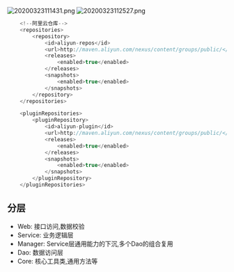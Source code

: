 ![20200323111431.png](https://repositoryimage.oss-cn-shanghai.aliyuncs.com/img/20200323111431.png)
![20200323112527.png](https://repositoryimage.oss-cn-shanghai.aliyuncs.com/img/20200323112527.png)

```java
    <!--阿里云仓库-->
    <repositories>
        <repository>
            <id>aliyun-repos</id>
            <url>http://maven.aliyun.com/nexus/content/groups/public/</url>
            <releases>
                <enabled>true</enabled>
            </releases>
            <snapshots>
                <enabled>true</enabled>
            </snapshots>
        </repository>
    </repositories>

    <pluginRepositories>
        <pluginRepository>
            <id>aliyun-plugin</id>
            <url>http://maven.aliyun.com/nexus/content/groups/public/</url>
            <releases>
                <enabled>true</enabled>
            </releases>
            <snapshots>
                <enabled>true</enabled>
            </snapshots>
        </pluginRepository>
    </pluginRepositories>
```

## 分层
- Web: 接口访问,数据校验
- Service: 业务逻辑层
- Manager: Service层通用能力的下沉,多个Dao的组合复用
- Dao: 数据访问层
- Core: 核心工具类,通用方法等